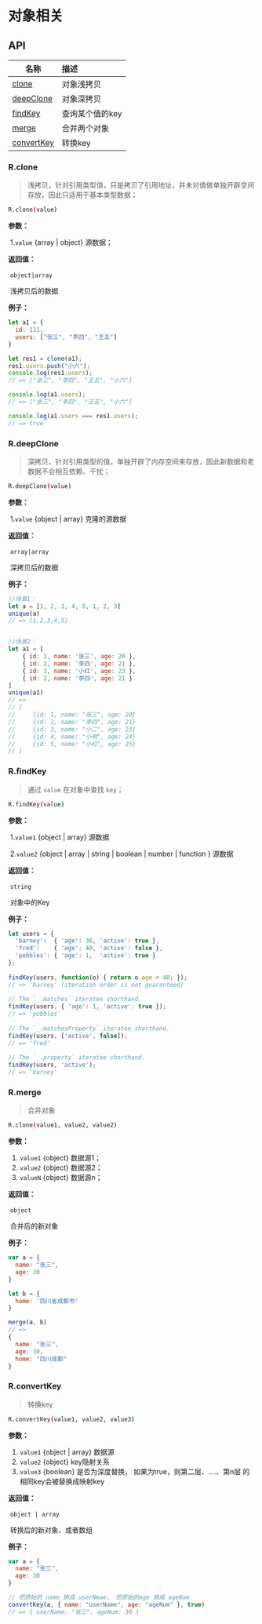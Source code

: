 # 对象相关

## API



| 名称                                   | 描述            |
| -------------------------------------- | :-------------- |
| <a href="#r-clone">clone</a>           | 对象浅拷贝      |
| <a href="#r-deepclone">deepClone</a>   | 对象深拷贝      |
| <a href="#r-findkey">findKey</a>       | 查询某个值的key |
| <a href="#r-merge">merge</a>           | 合并两个对象    |
| <a href="#r-convertkey">convertKey</a> | 转换key         |

### R.clone

> 浅拷贝，针对引用类型值，只是拷贝了引用地址，并未对值做单独开辟空间存放，因此只适用于基本类型数据；

```bash
R.clone(value)
```

**参数：**

​	1.`value` {array | object} 源数据；

**返回值：**

​	`object|array`

​	浅拷贝后的数据

 **例子：**

```javascript
let a1 = {
  id: 111,
  users: ["张三", "李四", "王五"]
}

let res1 = clone(a1);
res1.users.push("小六");
console.log(res1.users);
// => ["张三", "李四", "王五", "小六"]

console.log(a1.users);
// => ["张三", "李四", "王五", "小六"]

console.log(a1.users === res1.users);
// => true

```



### R.deepClone

> 深拷贝，针对引用类型的值，单独开辟了内存空间来存放，因此新数据和老数据不会相互依赖、干扰；

```bash
R.deepClone(value)
```

**参数：**

​	1.`value` {object | array} 克隆的源数据

**返回值：**

​	`array|array`

​	深拷贝后的数据

 **例子：**

```javascript
//场景1：
let a = [1, 2, 3, 4, 5, 1, 2, 3]
unique(a)
// => [1,2,3,4,5]


//场景2：
let a1 = [
    { id: 1, name: '张三', age: 20 },
    { id: 2, name: '李四', age: 21 },
    { id: 3, name: '小红', age: 23 },
    { id: 2, name: '李四', age: 21 }
]
unique(a1)
// => 
// [
//     {id: 1, name: "张三", age: 20}
//     {id: 2, name: "李四", age: 21}
//     {id: 3, name: "小二", age: 23}
//     {id: 4, name: "小明", age: 24}
//     {id: 5, name: "小红", age: 25}
// ]
```



### R.findKey

> 通过 `value` 在对象中查找 `key`；

```bash
R.findKey(value)
```

**参数：**

​	1.`value1` {object | array} 源数据

​	2.`value2` {object | array | string | boolean | number | function } 源数据

**返回值：**

​	`string`

​	对象中的Key

 **例子：**

```javascript
let users = {
  'barney':  { 'age': 36, 'active': true },
  'fred':    { 'age': 40, 'active': false },
  'pebbles': { 'age': 1,  'active': true }
};
 
findKey(users, function(o) { return o.age < 40; });
// => 'barney' (iteration order is not guaranteed)
 
// The `_.matches` iteratee shorthand.
findKey(users, { 'age': 1, 'active': true });
// => 'pebbles'
 
// The `_.matchesProperty` iteratee shorthand.
findKey(users, ['active', false]);
// => 'fred'
 
// The `_.property` iteratee shorthand.
findKey(users, 'active');
// => 'barney'
```





### R.merge

> 合并对象

```bash
R.clone(value1, value2, value2)
```

**参数：**

1. `value1` {object} 数据源1；
2. `value2` {object} 数据源2；
3. `valueN` {object} 数据源n；

**返回值：**

​	`object`

​	合并后的新对象

 **例子：**

```javascript
var a = {
  name: "张三",
  age: 30
}

let b = {
  home: '四川省成都市'
}

merge(a, b)
// => 
{
  name: "张三",
  age: 30,
  home: "四川成都"  
}

```



### R.convertKey

> 转换key

```bash
R.convertKey(value1, value2, value3)
```

**参数：**

1. `value1` {object | array} 数据源
2. `value2` {object}  key隐射关系
3. `value3` {boolean} 是否为深度替换， 如果为true，则第二层、....、第n层 的相同key会被替换成映射key

**返回值：**

​	`object | array`

​	转换后的新对象、或者数组

 **例子：**

```javascript
var a = {
  name: "张三",
  age: 30
}

// 把原始的 name 换成 userNmae， 把原始的age 换成 ageNum
convertKey(a, { name: "userName", age: "ageNum" }, true)
// => { userName: "张三", ageNum: 30 }

```
